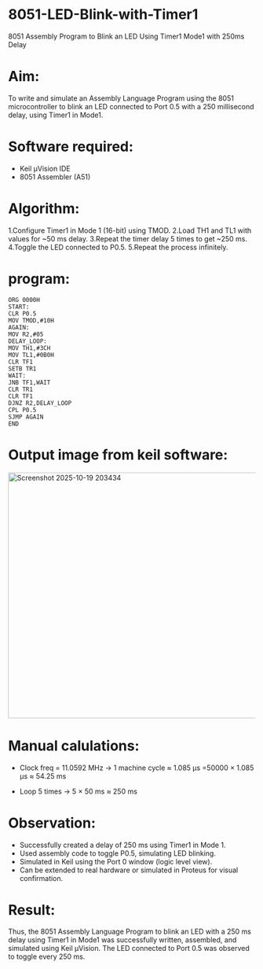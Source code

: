 # 8051-LED-Blink-with-Timer1
8051 Assembly Program to Blink an LED Using Timer1 Mode1 with 250ms Delay

# Aim:
To write and simulate an Assembly Language Program using the 8051 microcontroller to blink an LED connected to Port 0.5 with a 250 millisecond delay, using Timer1 in Mode1.

# Software required:
* Keil µVision IDE
* 8051 Assembler (A51)

# Algorithm:
1.Configure Timer1 in Mode 1 (16-bit) using TMOD.
2.Load TH1 and TL1 with values for ~50 ms delay.
3.Repeat the timer delay 5 times to get ~250 ms.
4.Toggle the LED connected to P0.5.
5.Repeat the process infinitely.

# program:
```A51
ORG 0000H
START:
CLR P0.5
MOV TMOD,#10H
AGAIN:
MOV R2,#05
DELAY_LOOP:
MOV TH1,#3CH
MOV TL1,#0B0H
CLR TF1
SETB TR1
WAIT:
JNB TF1,WAIT
CLR TR1
CLR TF1
DJNZ R2,DELAY_LOOP
CPL P0.5
SJMP AGAIN
END
```
# Output image from keil software:
<img width="800" height="500" alt="Screenshot 2025-10-19 203434" src="https://github.com/user-attachments/assets/15cf8517-9e3c-492a-8e44-c5846400dca5" />


# Manual calulations:
* Clock freq = 11.0592 MHz → 1 machine cycle ≈ 1.085 µs
=50000 × 1.085 µs ≈ 54.25 ms

* Loop 5 times → 5 × 50 ms ≈ 250 ms

# Observation:
* Successfully created a delay of 250 ms using Timer1 in Mode 1.
* Used assembly code to toggle P0.5, simulating LED blinking.
* Simulated in Keil using the Port 0 window (logic level view).
* Can be extended to real hardware or simulated in Proteus for visual confirmation.
  
# Result:
Thus, the 8051 Assembly Language Program to blink an LED with a 250 ms delay using Timer1 in Mode1 was successfully written, assembled, and simulated using Keil µVision.
The LED connected to Port 0.5 was observed to toggle every 250 ms.
